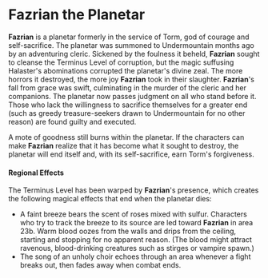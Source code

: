 # Fazrian the Planetar

**Fazrian** is a planetar formerly in the service of Torm, god of courage and self-sacrifice. The planetar was summoned to Undermountain months ago by an adventuring cleric. Sickened by the foulness it beheld, **Fazrian** sought to cleanse the Terminus Level of corruption, but the magic suffusing Halaster's abominations corrupted the planetar's divine zeal. The more horrors it destroyed, the more joy **Fazrian** took in their slaughter. **Fazrian**'s fall from grace was swift, culminating in the murder of the cleric and her companions. The planetar now passes judgment on all who stand before it. Those who lack the willingness to sacrifice themselves for a greater end (such as greedy treasure-seekers drawn to Undermountain for no other reason) are found guilty and executed.

A mote of goodness still burns within the planetar. If the characters can make **Fazrian** realize that it has become what it sought to destroy, the planetar will end itself and, with its self-sacrifice, earn Torm's forgiveness.

#### Regional Effects

The Terminus Level has been warped by **Fazrian**'s presence, which creates the following magical effects that end when the planetar dies:

- A faint breeze bears the scent of roses mixed with sulfur. Characters who try to track the breeze to its source are led toward **Fazrian** in area 23b. Warm blood oozes from the walls and drips from the ceiling, starting and stopping for no apparent reason. (The blood might attract ravenous, blood-drinking creatures such as stirges or vampire spawn.)
- The song of an unholy choir echoes through an area whenever a fight breaks out, then fades away when combat ends.
